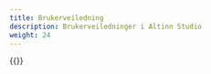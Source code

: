 ```yaml
---
title: Brukerveiledning
description: Brukerveiledninger i Altinn Studio
weight: 24
---
```


{{<children />}}